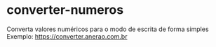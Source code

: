 # converter-numeros
Converta valores numéricos para o modo de escrita de forma simples <br>
Exemplo: https://converter.anerao.com.br
